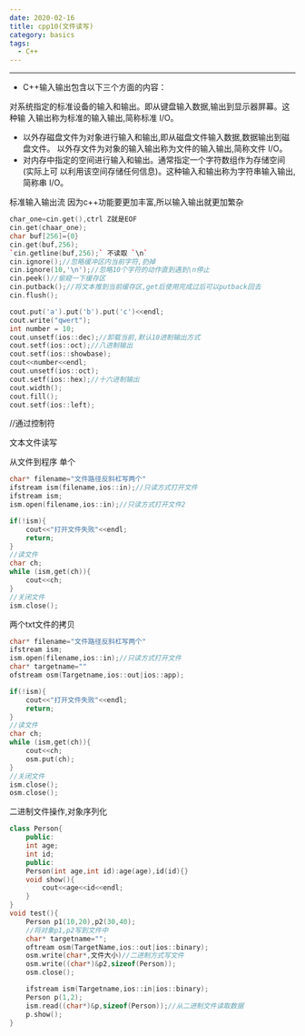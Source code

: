 ```yaml
---
date: 2020-02-16
title: cpp10(文件读写)
category: basics
tags:
  - C++
---
```


***

* C++输入输出包含以下三个方面的内容：

对系统指定的标准设备的输入和输出。即从键盘输入数据,输出到显示器屏幕。这种输 入输出称为标准的输入输出,简称标准 I/O。 

* 以外存磁盘文件为对象进行输入和输出,即从磁盘文件输入数据,数据输出到磁盘文件。 以外存文件为对象的输入输出称为文件的输入输出,简称文件 I/O。 
* 对内存中指定的空间进行输入和输出。通常指定一个字符数组作为存储空间(实际上可 以利用该空间存储任何信息)。这种输入和输出称为字符串输入输出,简称串 I/O。

标准输入输出流
因为c++功能要更加丰富,所以输入输出就更加繁杂

``` cpp
char_one=cin.get(),ctrl Z就是EOF
cin.get(chaar_one);
char buf[256]={0}
cin.get(buf,256);
`cin.getline(buf,256);` 不读取 `\n` 
cin.ignore();//忽略缓冲区内当前字符,扔掉
cin.ignore(10,'\n');//忽略10个字符的动作直到遇到\n停止
cin.peek()//偷窥一下缓存区
cin.putback();//将文本推到当前缓存区,get后使用完成过后可以putback回去
cin.flush();
```

``` cpp
cout.put('a').put('b').put('c')<<endl;
cout.write("qwert");
int number = 10;
cout.unsetf(ios::dec);//卸载当前,默认10进制输出方式
cout.setf(ios::oct);//八进制输出
cout.setf(ios::showbase);
cout<<number<<endl;
cout.unsetf(ios::oct);
cout.setf(ios::hex);//十六进制输出
cout.width();
cout.fill();
cout.setf(ios::left);
```

//通过控制符

文本文件读写

从文件到程序
单个

``` cpp
char* filename="文件路径反斜杠写两个"
ifstream ism(filename,ios::in);//只读方式打开文件
ifstream ism;
ism.open(filename,ios::in);//只读方式打开文件2

if(!ism){
    cout<<"打开文件失败"<<endl;
    return;
}
//读文件
char ch;
while (ism,get(ch)){
    cout<<ch;
}
//关闭文件
ism.close();
```

两个txt文件的拷贝

``` cpp
char* filename="文件路径反斜杠写两个"
ifstream ism;
ism.open(filename,ios::in);//只读方式打开文件
char* targetname=""
ofstream osm(Targetname,ios::out|ios::app);

if(!ism){
    cout<<"打开文件失败"<<endl;
    return;
} 
//读文件
char ch;
while (ism,get(ch)){
    cout<<ch;
    osm.put(ch);
}
//关闭文件
ism.close();
osm.close();
```

二进制文件操作,对象序列化

``` cpp
class Person{
    public:
    int age;
    int id;
    public:
    Person(int age,int id):age(age),id(id){}
    void show(){
        cout<<age<<id<<endl;
    }
}
void test(){
    Person p1(10,20),p2(30,40);
    //将对象p1,p2写到文件中
    char* targetname="";
    oftream osm(TargetName,ios::out|ios::binary);
    osm.write(char*,文件大小)//二进制方式写文件
    osm.write((char*)&p2,sizeof(Person));
    osm.close();

    ifstream ism(Targetname,ios::in|ios::binary);
    Person p(1,2);
    ism.read((char*)&p,sizeof(Person));//从二进制文件读取数据
    p.show();
}
```

